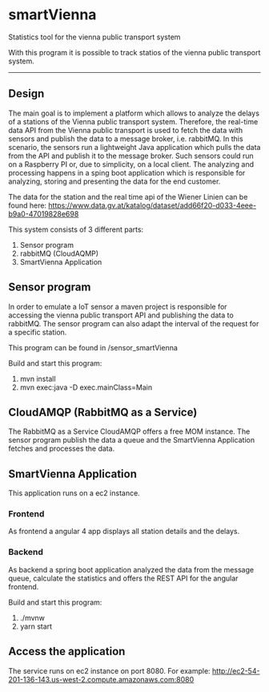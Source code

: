 # smartVienna
Statistics tool for the vienna public transport system

With this program it is possible to track statios of the vienna public transport system.

---------------------------------------------------------
## Design

The main goal is to implement a platform which allows to analyze the delays of a stations of the Vienna public transport system. Therefore, the real-time data API from the Vienna public transport is used to fetch the data with sensors and publish the data to a message broker, i.e. rabbitMQ. In this scenario, the sensors run a lightweight Java application which pulls the data from the API and publish it to the message broker. Such sensors could run on a Raspberry PI or, due to simplicity, on a local client. The analyzing and processing happens in a sping boot application which is responsible for analyzing, storing and presenting the data for the end customer. 

The data for the station and the real time api of the Wiener Linien can be found here:
https://www.data.gv.at/katalog/dataset/add66f20-d033-4eee-b9a0-47019828e698

This system consists of 3 different parts:

1. Sensor program
2. rabbitMQ (CloudAQMP)
3. SmartVienna Application

## Sensor program

In order to emulate a IoT sensor a maven project is responsible for accessing the vienna public transport API and publishing the data to rabbitMQ. The sensor program can also adapt the interval of the request for a specific station.

This program can be found in /sensor_smartVienna

Build and start this program:

1. mvn install
2. mvn exec:java -D exec.mainClass=Main

## CloudAMQP (RabbitMQ as a Service)

The RabbitMQ as a Service CloudAMQP offers a free MOM instance. The sensor program publish the data a queue and the SmartVienna Application fetches and processes the data.

## SmartVienna Application

This application runs on a ec2 instance.

### Frontend

As frontend a angular 4 app displays all station details and the delays.

### Backend

As backend a spring boot application analyzed the data from the message queue, calculate the statistics and offers the REST API for the angular frontend.

Build and start this program:

1. ./mvnw
2. yarn start

## Access the application

The service runs on ec2 instance on port 8080.
For example:
http://ec2-54-201-136-143.us-west-2.compute.amazonaws.com:8080
